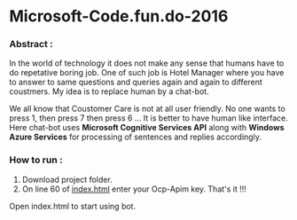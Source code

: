 # Microsoft-Code.fun.do-2016

### Abstract :

In the world of technology it does not make any sense that humans have to do repetative boring job. One of such job is Hotel Manager where you have to answer to same questions and queries again and again to different coustmers. My idea is to replace human by a chat-bot.

We all know that Coustomer Care is not at all user friendly. No one wants to press 1, then press 7 then press 6 ... It is better to have human like interface. Here chat-bot uses **Microsoft Cognitive Services API** along with **Windows Azure Services** for processing of sentences and replies accordingly.


### How to run :

1. Download project folder.
2. On line 60 of [index.html](./project/index.html) enter your Ocp-Apim key. That's it !!!

Open index.html to start using bot.
